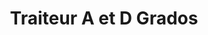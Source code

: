 ---
title: "Traiteur A et D Grados"
url: /ervy-le-chatel/traiteur-a-et-d-grados/
shop: boucherie
---